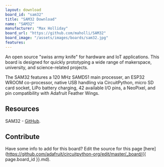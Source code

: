 ```yaml
---
layout: download
board_id: "sam32"
title: "SAM32 Download"
name: "SAM32"
manufacturer: "Max Holliday"
board_url: "https://github.com/maholli/SAM32"
board_image: "/assets/images/boards/sam32.jpg"
features:
---
```

 
An open source "swiss army knife" for hardware and IoT applications. This board is designed for quickly prototyping a wide range of makerspace, university, and science-related projects. 

The SAM32 features a 120 MHz SAMD51 main processer, an ESP32 WROOM co-processor, native USB handling via CircuitPython, micro SD card socket, LiPo battery charging, 42 available I/O pins, a NeoPixel, and pin compatibility with Adafruit Feather Wings. 

## Resources
SAM32 - [GitHub](https://github.com/maholli/SAM32).

## Contribute

Have some info to add for this board? Edit the source for this page [here](https://github.com/adafruit/circuitpython-org/edit/master/_board/{{ page.board_id }}.md).
